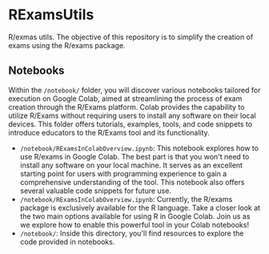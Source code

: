 # RExamsUtils
R/exmas utils. The objective of this repository is to simplify the creation of exams using the R/exams package.

## Notebooks
Within the `/notebook/` folder, you will discover various notebooks tailored for execution on Google Colab, aimed at streamlining the process of exam creation through the R/Exams platform. Colab provides the capability to utilize R/Exams without requiring users to install any software on their local devices. This folder offers tutorials, examples, tools, and code snippets to introduce educators to the R/Exams tool and its functionality.

* `/notebook/RExamsInColabOverview.ipynb`: This notebook explores how to use R/exams in Google Colab.  The best part is that you won't need to install any software on your local machine. It serves as an excellent starting point for users with programming experience to gain a comprehensive understanding of the tool. This notebook also offers several valuable code snippets for future use.
* `/notebook/RExamsInColabOverview.ipynb`: Currently, the R/exams package is exclusively available for the R language. Take a closer look at the two main options available for using R in Google Colab. Join us as we explore how to enable this powerful tool in your Colab notebooks!
* `/notebook/`: Inside this directory, you'll find resources to explore the code provided in notebooks.


